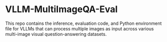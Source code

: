 # VLLM-MultiImageQA-Eval
This repo contains the inference, evaluation code, and Python environment file for VLLMs that can process multiple images as input across various multi-image visual question-answering datasets.

